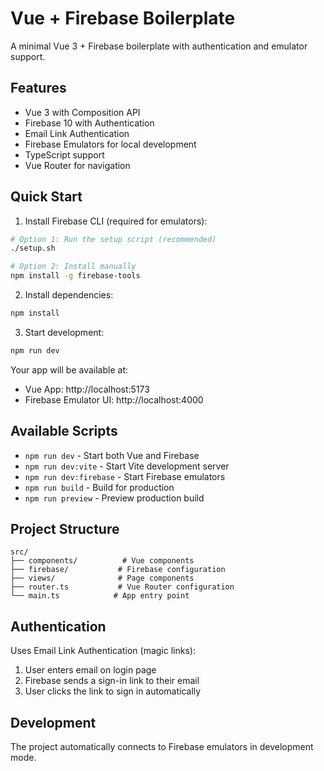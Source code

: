 # Vue + Firebase Boilerplate

A minimal Vue 3 + Firebase boilerplate with authentication and emulator support.

## Features

- Vue 3 with Composition API
- Firebase 10 with Authentication
- Email Link Authentication
- Firebase Emulators for local development
- TypeScript support
- Vue Router for navigation

## Quick Start

1. Install Firebase CLI (required for emulators):
```bash
# Option 1: Run the setup script (recommended)
./setup.sh

# Option 2: Install manually
npm install -g firebase-tools
```

2. Install dependencies:
```bash
npm install
```

3. Start development:
```bash
npm run dev
```

Your app will be available at:
- Vue App: http://localhost:5173
- Firebase Emulator UI: http://localhost:4000

## Available Scripts

- `npm run dev` - Start both Vue and Firebase
- `npm run dev:vite` - Start Vite development server
- `npm run dev:firebase` - Start Firebase emulators
- `npm run build` - Build for production
- `npm run preview` - Preview production build

## Project Structure

```
src/
├── components/          # Vue components
├── firebase/           # Firebase configuration
├── views/              # Page components
├── router.ts           # Vue Router configuration
└── main.ts            # App entry point
```

## Authentication

Uses Email Link Authentication (magic links):
1. User enters email on login page
2. Firebase sends a sign-in link to their email
3. User clicks the link to sign in automatically

## Development

The project automatically connects to Firebase emulators in development mode.

